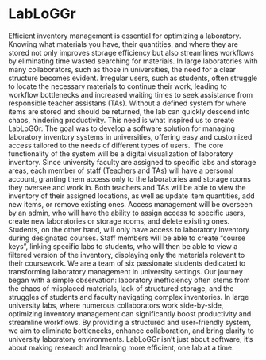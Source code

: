# LabLoGGr
Efficient inventory management is essential for optimizing a laboratory. Knowing what materials you have, their quantities, and where they are stored not only improves storage efficiency but also streamlines workflows by eliminating time wasted searching for materials. 
In large laboratories with many collaborators, such as those in universities, the need for a clear structure becomes evident. Irregular users, such as students, often struggle to locate the necessary materials to continue their work, leading to workflow bottlenecks and increased waiting times to seek assistance from responsible teacher assistans (TAs). Without a defined system for where items are stored and should be returned, the lab can quickly descend into chaos, hindering productivity.
This need is what inspired us to create LabLoGGr. The goal was to develop a software solution for managing laboratory inventory systems in universities, offering easy and customized access tailored to the needs of different types of users. 
The core functionality of the system will be a digital visualization of laboratory inventory. Since university faculty are assigned to specific labs and storage areas, each member of staff (Teachers and TAs) will have a personal account, granting them access only to the laboratories and storage rooms they oversee and work in. 
Both teachers and TAs will be able to view the inventory of their assigned locations, as well as update item quantities, add new items, or remove existing ones. Access management will be overseen by an admin, who will have the ability to assign access to specific users, create new laboratories or storage rooms, and delete existing ones. Students, on the other hand, will only have access to laboratory inventory during designated courses. Staff members will be able to create “course keys”, linking specific labs to students, who will then be able to view a filtered version of the inventory, displaying only the materials relevant to their coursework. 
We are a team of six passionate students dedicated to transforming laboratory management in university settings. Our journey began with a simple observation: laboratory inefficiency often stems from the chaos of misplaced materials, lack of structured storage, and the struggles of students and faculty navigating complex inventories. In large university labs, where numerous collaborators work side-by-side, optimizing inventory management can significantly boost productivity and streamline workflows.
By providing a structured and user-friendly system, we aim to eliminate bottlenecks, enhance collaboration, and bring clarity to university laboratory environments. LabLoGGr isn’t just about software; it’s about making research and learning more efficient, one lab at a time.
